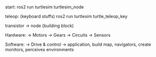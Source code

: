 start:
ros2 run turtlesim turtlesim_node

teleop: (keyboard stuffs)
ros2 run turtlesim turtle_teleop_key



transistor -> node (building block)

Hardware:
-> Motors
-> Gears
-> Circuits
-> Sensors

Software:
-> Drive & control
-> application, build map, navigators, create monitors, perceives environments
